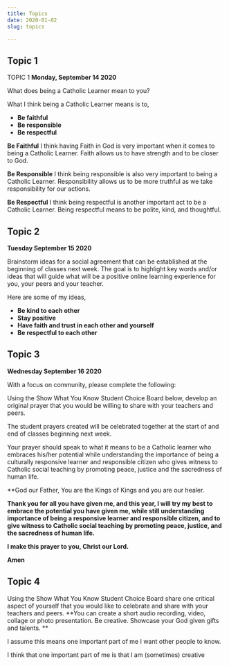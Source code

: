 ```yaml
---
title: Topics
date: 2020-01-02
slug: topics

---
```

## Topic 1
TOPIC 1
**Monday, September 14 2020**

What does being a Catholic Learner mean to you?

What I think being a Catholic Learner means is to,

* **Be faithful**
* **Be responsible**
* **Be respectful**

**Be Faithful**
I think having Faith in God is very important when it comes to being a Catholic Learner. Faith allows us to have strength and to be closer to God.

**Be Responsible**
I think being responsible is also very important to being a Catholic Learner.
Responsibility allows us to be more truthful as we take responsibility for our actions.

**Be Respectful**
I think being respectful is another important act to be a Catholic Learner.
Being respectful means to be polite, kind, and thoughtful.


## Topic 2

**Tuesday September 15 2020**

Brainstorm ideas for a social agreement that can be established at the beginning of classes next week. The goal is to highlight key words and/or ideas that will guide what will be a positive online learning experience for you, your peers and your teacher. 

Here are some of my ideas,

* **Be kind to each other**
* **Stay positive** 
* **Have faith and trust in each other and yourself**
* **Be respectful to each other**


## Topic 3

**Wednesday September 16 2020**


With a focus on community, please complete the following:

Using the Show What You Know Student Choice Board below, develop an original prayer that you would be willing to share with your teachers and peers. 

The student prayers created will be celebrated together at the start of and end of classes beginning next week. 

Your prayer should speak to what it means to be a Catholic learner who embraces his/her potential while understanding the importance of being a culturally responsive learner and responsible citizen who gives witness to Catholic social teaching by promoting peace, justice and the sacredness of human life.

**God our Father,
You are the Kings of Kings and you are our healer.

**Thank you for all you have given me, and this year, I will try my best to embrace the potential you have given me, while still understanding importance of being a responsive learner and responsible citizen, and to give witness to Catholic social teaching by promoting peace, justice, and the sacredness of human life.**

**I make this prayer to you, Christ our Lord.**

**Amen**




## Topic 4

Using the Show What You Know Student Choice Board share one critical aspect of yourself that you would like to celebrate and share with your teachers and peers. **You can create a short audio recording, video, collage or photo presentation. Be creative. Showcase your God given gifts and talents. **


I assume this means one important part of me I want other people to know.

I think that one important part of me is that I am (sometimes) creative


